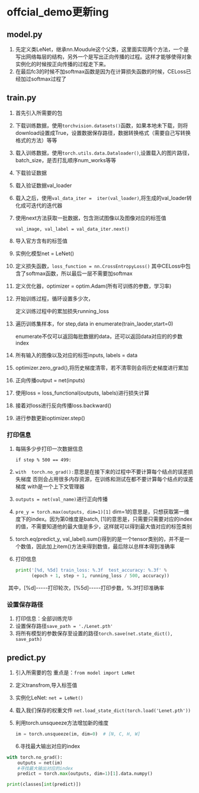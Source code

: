 # offcial_demo更新ing

## **model.py**

1. 先定义类LeNet，继承nn.Moudule这个父类，这里面实现两个方法，一个是写出网络每层的结构，另外一个是写出正向传播的过程。这样才能够使得对象实例化的时候按正向传播的过程走下来。
2. 在最后fc3的时候不加softmax函数是因为在计算损失函数的时候，CELoss已经加过softmax过程了

## **train.py**

1. 首先引入所需要的包

2. 下载训练数据，使用`torchvision.datasets()`函数，如果本地未下载，则将download设置成True，设置数据保存路径，数据转换格式（需要自己写转换格式的方法）等等

3. 载入训练数据，使用`torch.utils.data.Dataloader()`,设置载入的图片路径，batch_size，是否打乱顺序num_works等等

4. 下载验证数据

5. 载入验证数据val_loader

6. 载入之后，使用`val_data_iter =  iter(val_loader)`,将生成的val_loader转化成可迭代的迭代器

7. 使用next方法获取一批数据，包含测试图像以及图像对应的标签值

   `val_image, val_label = val_data_iter.next()`

8. 导入官方含有的标签值

9. 实例化模型net = LeNet()

10. 定义损失函数，`loss_function = nn.CrossEntropyLoss()`
    其中CELoss中包含了softmax函数，所以最后一层不需要加softmax

11. 定义优化器，optimizer = optim.Adam(所有可训练的参数，学习率)

12. 开始训练过程，循环设置多少次，

    定义训练过程中的累加损失running_loss

13. 遍历训练集样本，for step,data in enumerate(train_laoder,start=0)

    enumerate不仅可以返回每批数据的data，还可以返回data对应的的步数index

14. 所有输入的图像以及对应的标签inputs, labels = data

15. optimizer.zero_grad(),将历史梯度清零，若不清零则会将历史梯度进行累加

16. 正向传播output = net(inputs)

17. 使用loss = loss_functional(outputs, labels)进行损失计算

18. 接着对loss进行反向传播loss.backward()

19. 进行参数更新optimizer.step()

### 打印信息

1. 每隔多少步打印一次数据信息

   `if step % 500 == 499:`

2. `with  torch.no_grad():`意思是在接下来的过程中不要计算每个结点的误差损失梯度
   否则会占用很多内存资源，在训练和测试在都不要计算每个结点的误差梯度
   with是一个上下文管理器
   
3. `outputs = net(val_name)`进行正向传播

4. `pre_y = torch.max(outputs, dim=1)[1]`
   dim=1的意思是，只想获取第一维度下的index。因为第0维度是batch,
   [1]的意思是，只需要只需要对应的index的值，不需要知道他的最大值是多少，这样就可以得到最大值对应的标签类别

5. torch.eq(predict_y, val_label).sum()得到的是一个tensor类别的，并不是一个数值，因此加上item()方法来得到数值，最后除以总样本得到准确率

6. 打印信息

   ```python
   print('[%d, %5d] train_loss: %.3f  test_accuracy: %.3f' %
         (epoch + 1, step + 1, running_loss / 500, accuracy))
   ```

​       其中，[%d]-----打印轮次，[%5d]-----打印步数，%.3f打印准确率

### 设置保存路径

1. 打印信息：全部训练完毕
2. 设置保存路径`save_path = './Lenet.pth'`
3. 将所有模型的参数保存至设置的路径`torch.save(net.state_dict(), save_path)`

## **predict.py**

1. 引入所需要的包
   重点是：`from model import LeNet`

2. 定义transfrom,导入标签值

3. 实例化LeNet:
   `net = LeNet()`

4. 载入我们保存的权重文件
   `net.load_state_dict(torch.load('Lenet.pth'))`

5. 利用torch.unsqueeze方法增加新的维度

   ```python
   im = torch.unsqueeze(im, dim=0)  # [N, C, H, W]
   ```

   6.寻找最大输出对应的index

```python
with torch.no_grad():
    outputs = net(im)
    #寻找最大输出对应的index
    predict = torch.max(outputs, dim=1)[1].data.numpy()

print(classes[int(predict)])
```